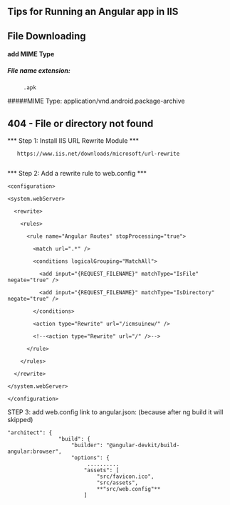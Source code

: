 Tips for Running an Angular app in IIS
------------------------------------------------
File Downloading
-------------------------------------------
#### add MIME Type

  ##### File name extension:
         .apk
  #####MIME Type:
          application/vnd.android.package-archive     


 404 - File or directory not found
------------------------------------------------

*** Step 1: Install IIS URL Rewrite Module ***

```
   https://www.iis.net/downloads/microsoft/url-rewrite
   
```     

*** Step 2: Add a rewrite rule to web.config ***

```
<configuration>

<system.webServer>

  <rewrite>

    <rules>

      <rule name="Angular Routes" stopProcessing="true">

        <match url=".*" />

        <conditions logicalGrouping="MatchAll">

          <add input="{REQUEST_FILENAME}" matchType="IsFile" negate="true" />

          <add input="{REQUEST_FILENAME}" matchType="IsDirectory" negate="true" />

        </conditions>

        <action type="Rewrite" url="/icmsuinew/" />

        <!--<action type="Rewrite" url="/" />-->

      </rule>

    </rules>

  </rewrite>

</system.webServer>

</configuration>

```

STEP 3: add web.config link to angular.json: (because after ng build it will skipped)

```
"architect": {
                "build": {
                    "builder": "@angular-devkit/build-angular:browser",
                    "options": {
                         ..........
                        "assets": [
                            "src/favicon.ico",
                            "src/assets",
                            **"src/web.config"**
                        ]

```
